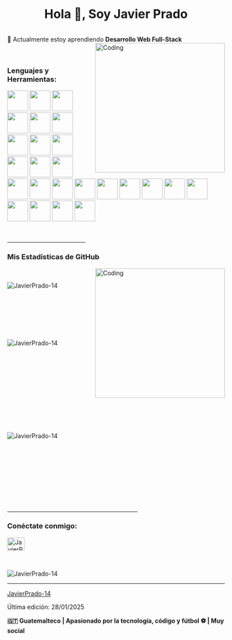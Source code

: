 <h1 align="center">Hola 👋, Soy Javier Prado</h1>

<p align="left"> <a href="https://twitter.com/" target="blank"><img src="https://img.shields.io/twitter/follow/?logo=twitter&style=for-the-badge" alt="" /></a> </p>

🌱 Actualmente estoy aprendiendo **Desarrollo Web Full-Stack**
<img align="right" alt="Coding" width="300" src="https://i.pinimg.com/originals/81/17/8b/81178b47a8598f0c81c4799f2cdd4057.gif">

<br>
<h3 align="left">Lenguajes y Herramientas:</h3>
<p align="left">
<img src="./icons/Apple-Dark.svg" width="48">
<img src="./icons/Arduino.svg" width="48">
<img src="./icons/AutoCAD-Dark.svg" width="48">
<img src="./icons/AWS-Dark.svg" width="48">
<img src="./icons/Azure-Dark.svg" width="48">
<img src="./icons/C.svg" width="48">
<img src="./icons/CS.svg" width="48">
<img src="./icons/Crystal-Dark.svg" width="48">
<img src="./icons/CSS.svg" width="48">
<img src="./icons/Cypress-Dark.svg" width="48">
<img src="./icons/Debian-Dark.svg" width="48">
<img src="./icons/Docker.svg" width="48">
<img src="./icons/ExpressJS-Dark.svg" width="48">
<img src="./icons/Firebase-Dark.svg" width="48">
<img src="./icons/Gmail-Dark.svg" width="48">
<img src="./icons/HTML.svg" width="48">
<img src="./icons/Illustrator.svg" width="48">
<img src="./icons/Java-Dark.svg" width="48">
<img src="./icons/JavaScript.svg" width="48">
<img src="./icons/Kali-Dark.svg" width="48">
<img src="./icons/PostgreSQL-Dark.svg" width="48">
<img src="./icons/Powershell-Dark.svg" width="48">
<img src="./icons/Redis-Dark.svg" width="48">
<img src="./icons/VisualStudio-Dark.svg" width="48">
<img src="./icons/Windows-Dark.svg" width="48">
</p><br>

<hr width="36%" >

<h3>Mis Estadísticas de GitHub</h3>
<img align="right" alt="Coding" width="300" src="https://cdn.dribbble.com/users/1277312/screenshots/14733298/media/39b1045e593737587dd60e42c8422d1f.gif" >
<br>

<p><img align="left" src="https://github-readme-stats.vercel.app/api/top-langs?username=JavierPrado-14&show_icons=true&theme=dark&locale=en&layout=compact" alt="JavierPrado-14" /></p>

<br><br><br><br><br><br><br>
<p>&nbsp;<img align="left" src="https://github-readme-stats.vercel.app/api?username=JavierPrado-14&show_icons=true&theme=dark&locale=en" alt="JavierPrado-14" /></p>
<br><br><br><br><br><br><br><br><br><br>

<p><img align="left" src="https://github-readme-streak-stats.herokuapp.com/?user=JavierPrado-14&theme=dark" alt="JavierPrado-14" /></p>
<br><br><br><br><br><br><br><br><br><br>
<hr width="60%" >
<h3 align="left">Conéctate conmigo:</h3>
<p align="left">
<a href="https://github.com/JavierPrado-14" target="blank"><img align="center" src="https://raw.githubusercontent.com/rahuldkjain/github-profile-readme-generator/master/src/images/icons/Social/github.svg" alt="JavierPrado-14" height="30" width="40" /></a>
</p>
<br>
<p align="left"> <img src="https://komarev.com/ghpvc/?username=JavierPrado-14&label=Profile%20views&color=0e75b6&style=flat" alt="JavierPrado-14" /> </p>

------

[JavierPrado-14](https://github.com/JavierPrado-14)

Última edición: 28/01/2025

**🇬🇹 Guatemalteco | Apasionado por la tecnología, código y fútbol ⚽ | Muy social**